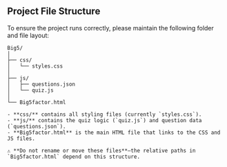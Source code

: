 ## Project File Structure

To ensure the project runs correctly, please maintain the following folder and file layout:

```text
Big5/
│
├── css/
│   └── styles.css
│
├── js/
│   ├── questions.json
│   └── quiz.js
│
└── Big5factor.html

- **css/** contains all styling files (currently `styles.css`).
- **js/** contains the quiz logic (`quiz.js`) and question data (`questions.json`).
- **Big5factor.html** is the main HTML file that links to the CSS and JS files.

⚠️ **Do not rename or move these files**—the relative paths in `Big5factor.html` depend on this structure.
